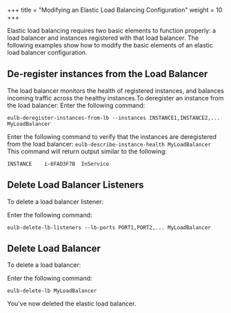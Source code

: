 +++
title = "Modifying an Elastic Load Balancing Configuration"
weight = 10
+++

Elastic load balancing requires two basic elements to function properly: a load balancer and instances registered with that load balancer. The following examples show how to modify the basic elements of an elastic load balancer configuration.
## De-register instances from the Load Balancer
The load balancer monitors the health of registered instances, and balances incoming traffic across the healthy instances.To deregister an instance from the load balancer: Enter the following command: 

    eulb-deregister-instances-from-lb --instances INSTANCE1,INSTANCE2,... MyLoadBalancer

Enter the following command to verify that the instances are deregistered from the load balancer: `eulb-describe-instance-health MyLoadBalancer` This command will return output similar to the following: 



    INSTANCE	i-6FAD3F7B	InService


## Delete Load Balancer Listeners
To delete a load balancer listener: 

Enter the following command: 

    eulb-delete-lb-listeners --lb-ports PORT1,PORT2,... MyLoadBalancer


## Delete Load Balancer
To delete a load balancer: 

Enter the following command: 

    eulb-delete-lb MyLoadBalancer

You've now deleted the elastic load balancer. 